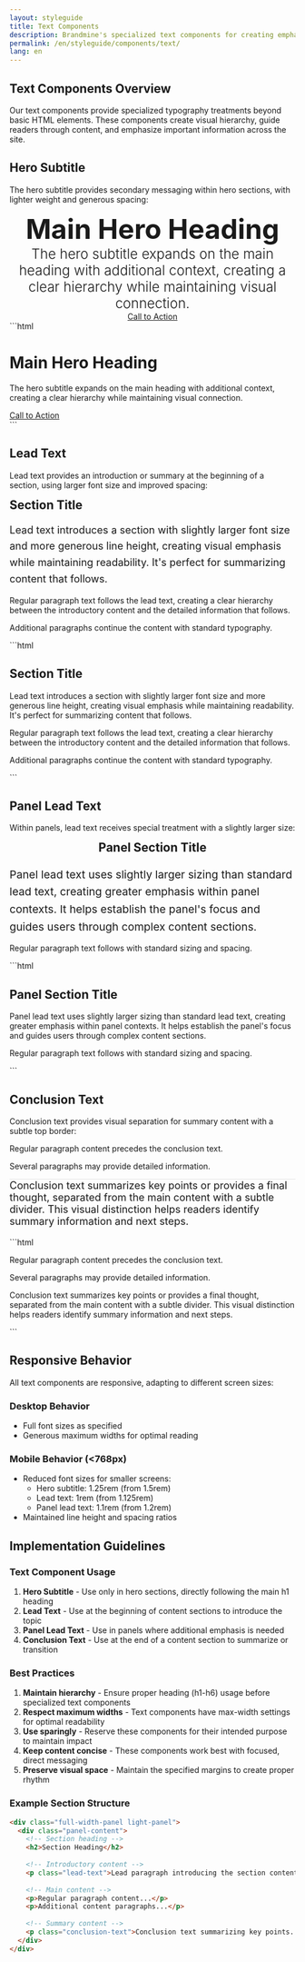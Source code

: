 ```yaml
---
layout: styleguide
title: Text Components
description: Brandmine's specialized text components for creating emphasis and flow in content.
permalink: /en/styleguide/components/text/
lang: en
---
```


## Text Components Overview

Our text components provide specialized typography treatments beyond basic HTML elements. These components create visual hierarchy, guide readers through content, and emphasize important information across the site.

## Hero Subtitle

The hero subtitle provides secondary messaging within hero sections, with lighter weight and generous spacing:

<div class="example">
  <div class="example-preview">
    <div style="background-color: var(--primary-50); padding: var(--space-6); text-align: center;">
      <h1 style="margin-top: 0; margin-bottom: var(--space-4); font-size: 3rem;">Main Hero Heading</h1>
      <p class="hero-subtitle" style="font-size: 1.5rem; font-weight: 300; max-width: 700px; margin: 0 auto var(--space-8);">The hero subtitle expands on the main heading with additional context, creating a clear hierarchy while maintaining visual connection.</p>
      <a href="#" class="btn-primary">Call to Action</a>
    </div>
  </div>
  
  <div class="example-code">
```html
<div class="hero-panel">
  <div class="panel-content">
    <h1>Main Hero Heading</h1>
    <p class="hero-subtitle">The hero subtitle expands on the main heading with additional context, creating a clear hierarchy while maintaining visual connection.</p>
    <a href="#" class="btn-primary">Call to Action</a>
  </div>
</div>
```
  </div>
</div>

## Lead Text

Lead text provides an introduction or summary at the beginning of a section, using larger font size and improved spacing:

<div class="example">
  <div class="example-preview">
    <div style="padding: var(--space-4);">
      <h2 style="margin-top: 0; margin-bottom: var(--space-4);">Section Title</h2>
      <p class="lead-text" style="font-size: 1.125rem; line-height: 1.6; margin-bottom: var(--space-8); max-width: 800px; margin-left: auto; margin-right: auto; color: var(--neutral-700);">Lead text introduces a section with slightly larger font size and more generous line height, creating visual emphasis while maintaining readability. It's perfect for summarizing content that follows.</p>
      <p>Regular paragraph text follows the lead text, creating a clear hierarchy between the introductory content and the detailed information that follows.</p>
      <p>Additional paragraphs continue the content with standard typography.</p>
    </div>
  </div>
  
  <div class="example-code">
```html
<div class="panel-content">
  <h2>Section Title</h2>
  <p class="lead-text">Lead text introduces a section with slightly larger font size and more generous line height, creating visual emphasis while maintaining readability. It's perfect for summarizing content that follows.</p>
  <p>Regular paragraph text follows the lead text, creating a clear hierarchy between the introductory content and the detailed information that follows.</p>
  <p>Additional paragraphs continue the content with standard typography.</p>
</div>
```
  </div>
</div>

## Panel Lead Text

Within panels, lead text receives special treatment with a slightly larger size:

<div class="example">
  <div class="example-preview">
    <div style="background-color: var(--neutral-100); padding: var(--space-6); border-radius: 0.5rem;">
      <h2 style="margin-top: 0; text-align: center; margin-bottom: var(--space-4);">Panel Section Title</h2>
      <p style="font-size: 1.2rem; line-height: 1.6; margin-bottom: var(--space-8); max-width: 800px; margin-left: auto; margin-right: auto; color: var(--neutral-700);">Panel lead text uses slightly larger sizing than standard lead text, creating greater emphasis within panel contexts. It helps establish the panel's focus and guides users through complex content sections.</p>
      <p>Regular paragraph text follows with standard sizing and spacing.</p>
    </div>
  </div>
  
  <div class="example-code">
```html
<div class="full-width-panel light-panel">
  <div class="panel-content">
    <h2>Panel Section Title</h2>
    <p class="lead-text">Panel lead text uses slightly larger sizing than standard lead text, creating greater emphasis within panel contexts. It helps establish the panel's focus and guides users through complex content sections.</p>
    <p>Regular paragraph text follows with standard sizing and spacing.</p>
  </div>
</div>
```
  </div>
</div>

## Conclusion Text

Conclusion text provides visual separation for summary content with a subtle top border:

<div class="example">
  <div class="example-preview">
    <div style="padding: var(--space-4);">
      <p>Regular paragraph content precedes the conclusion text.</p>
      <p>Several paragraphs may provide detailed information.</p>
      <p class="conclusion-text" style="font-size: 1.125rem; border-top: 1px solid rgba(0, 0, 0, 0.1); margin-top: var(--space-8); padding-top: var(--space-6);">Conclusion text summarizes key points or provides a final thought, separated from the main content with a subtle divider. This visual distinction helps readers identify summary information and next steps.</p>
    </div>
  </div>
  
  <div class="example-code">
```html
<div class="panel-content">
  <p>Regular paragraph content precedes the conclusion text.</p>
  <p>Several paragraphs may provide detailed information.</p>
  <p class="conclusion-text">Conclusion text summarizes key points or provides a final thought, separated from the main content with a subtle divider. This visual distinction helps readers identify summary information and next steps.</p>
</div>
```
  </div>
</div>

## Responsive Behavior

All text components are responsive, adapting to different screen sizes:

### Desktop Behavior
- Full font sizes as specified
- Generous maximum widths for optimal reading

### Mobile Behavior (<768px)
- Reduced font sizes for smaller screens:
  - Hero subtitle: 1.25rem (from 1.5rem)
  - Lead text: 1rem (from 1.125rem)
  - Panel lead text: 1.1rem (from 1.2rem)
- Maintained line height and spacing ratios

## Implementation Guidelines

### Text Component Usage

1. **Hero Subtitle** - Use only in hero sections, directly following the main h1 heading
2. **Lead Text** - Use at the beginning of content sections to introduce the topic
3. **Panel Lead Text** - Use in panels where additional emphasis is needed
4. **Conclusion Text** - Use at the end of a content section to summarize or transition

### Best Practices

1. **Maintain hierarchy** - Ensure proper heading (h1-h6) usage before specialized text components
2. **Respect maximum widths** - Text components have max-width settings for optimal readability
3. **Use sparingly** - Reserve these components for their intended purpose to maintain impact
4. **Keep content concise** - These components work best with focused, direct messaging
5. **Preserve visual space** - Maintain the specified margins to create proper rhythm

### Example Section Structure

```html
<div class="full-width-panel light-panel">
  <div class="panel-content">
    <!-- Section heading -->
    <h2>Section Heading</h2>
    
    <!-- Introductory content -->
    <p class="lead-text">Lead paragraph introducing the section content...</p>
    
    <!-- Main content -->
    <p>Regular paragraph content...</p>
    <p>Additional content paragraphs...</p>
    
    <!-- Summary content -->
    <p class="conclusion-text">Conclusion text summarizing key points...</p>
  </div>
</div>
```
